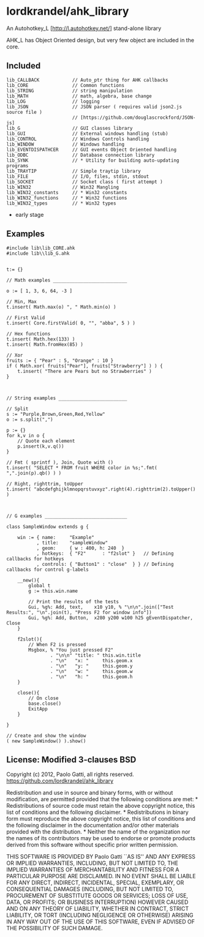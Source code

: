 lordkrandel/ahk_library
================================


An Autohotkey_L [http://l.autohotkey.net/] stand-alone library

AHK_L has Object Oriented design, but very few object are included in the core.

Included
---------------------------

    lib_CALLBACK            // Auto_ptr thing for AHK callbacks
    lib_CORE                // Common functions
    lib_STRING              // string manipulation
    lib_MATH                // math, algebra, base change
    lib_LOG                 // logging
    lib_JSON                // JSON parser ( requires valid json2.js source file )
                            // [https://github.com/douglascrockford/JSON-js]
    lib_G                   // GUI classes library
    lib_GUI                 // External windows handling (stub)
    lib_CONTROL             // Windows Controls handling
    lib_WINDOW              // Windows handling
    lib_EVENTDISPATHCER     // GUI events Object Oriented handling
    lib_ODBC                // Database connection library
    lib_SYNK                // * Utility for building auto-updating programs
    lib_TRAYTIP             // Simple traytip library
    lib_FILE                // I/O, files, stdin, stdout
    lib_SOCKET              // Socket class ( first attempt )
    lib_WIN32               // Win32 Mangling
    lib_WIN32_constants     // * Win32 constants
    lib_WIN32_functions     // * Win32 functions
    lib_WIN32_types         // * Win32 types

* early stage


Examples
------------------------

    #include lib\lib_CORE.ahk
    #include lib\\lib_G.ahk


    t:= {}

    // Math examples ___________________________

    o := [ 1, 3, 6, 64, -3 ]

    // Min, Max
    t.insert( Math.max(o) ", " Math.min(o) )

    // First Valid
    t.insert( Core.firstValid( 0, "", "abba", 5 ) )

    // Hex functions
    t.insert( Math.hex(133) )
    t.insert( Math.fromHex(85) )

    // Xor
    fruits := { "Pear" : 5, "Orange" : 10 }
    if ( Math.xor( fruits["Pear"], fruits["Strawberry"] ) ) {
        t.insert( "There are Pears but no Strawberries" )
    }



    // String examples _________________________

    // Split
    s := "Purple,Brown,Green,Red,Yellow"
    o := s.split(",")

    p := {}
    for k,v in o {
        // Quote each element
        p.insert(k,v.q())
    }

    // Fmt ( sprintf ), Join, Quote with ()
    t.insert( "SELECT * FROM fruit WHERE color in %s;".fmt( ",".join(p).qb() ) )

    // Right, righttrim, toUpper
    t.insert( "abcdefghijklmnopqrstuvxyz".right(4).righttrim(2).toUpper() )



    // G examples ______________________________

    class SampleWindow extends g {

        win := { name:     "Example"
               , title:    "sampleWindow"
               , geom:     { w : 400, h: 240  }
               , hotkeys:  { "F2"      : "f2slot" }   // Defining callbacks for hotkeys
               , controls: { "Button1" : "close"  } } // Defining callbacks for control g-labels

        __new(){
            global t
            g := this.win.name

            // Print the results of the tests
            Gui, %g%: Add, text,    x10 y10, % "\n\n".join(["Test Results:", "\n".join(t), "Press F2 for window info"])
            Gui, %g%: Add, Button,  x280 y200 w100 h25 gEventDispatcher, Close
        }

        f2slot(){
            // When F2 is pressed
            Msgbox, % "You just pressed F2"
                    . "\n\n" "title: " this.win.title
                    . "\n"   "x: "     this.geom.x
                    . "\n"   "y: "     this.geom.y
                    . "\n"   "w: "     this.geom.w
                    . "\n"   "h: "     this.geom.h
        }

        close(){
            // On close
            base.close()
            ExitApp
        }

    }

    // Create and show the window
    ( new SampleWindow() ).show()


License: Modified 3-clauses BSD
-------------------------

Copyright (c) 2012, Paolo Gatti, all rights reserved.
https://github.com/lordkrandel/ahk_library

Redistribution and use in source and binary forms, with or without
modification, are permitted provided that the following conditions are met:
    * Redistributions of source code must retain the above copyright
      notice, this list of conditions and the following disclaimer.
    * Redistributions in binary form must reproduce the above copyright
      notice, this list of conditions and the following disclaimer in the
      documentation and/or other materials provided with the distribution.
    * Neither the name of the organization nor the
      names of its contributors may be used to endorse or promote products
      derived from this software without specific prior written permission.

THIS SOFTWARE IS PROVIDED BY Paolo Gatti ``AS IS'' AND ANY
EXPRESS OR IMPLIED WARRANTIES, INCLUDING, BUT NOT LIMITED TO, THE IMPLIED
WARRANTIES OF MERCHANTABILITY AND FITNESS FOR A PARTICULAR PURPOSE ARE
DISCLAIMED. IN NO EVENT SHALL <copyright holder> BE LIABLE FOR ANY
DIRECT, INDIRECT, INCIDENTAL, SPECIAL, EXEMPLARY, OR CONSEQUENTIAL DAMAGES
(INCLUDING, BUT NOT LIMITED TO, PROCUREMENT OF SUBSTITUTE GOODS OR SERVICES;
LOSS OF USE, DATA, OR PROFITS; OR BUSINESS INTERRUPTION) HOWEVER CAUSED AND
ON ANY THEORY OF LIABILITY, WHETHER IN CONTRACT, STRICT LIABILITY, OR TORT
(INCLUDING NEGLIGENCE OR OTHERWISE) ARISING IN ANY WAY OUT OF THE USE OF THIS
SOFTWARE, EVEN IF ADVISED OF THE POSSIBILITY OF SUCH DAMAGE.

